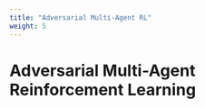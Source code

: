 ```yaml
---
title: "Adversarial Multi-Agent RL"
weight: 5
---
```


# **Adversarial Multi-Agent Reinforcement Learning**